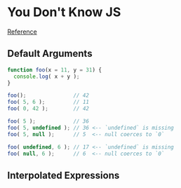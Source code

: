 # You Don't Know JS
[Reference](https://github.com/getify/You-Dont-Know-JS/blob/master/es6%20%26%20beyond/ch2.md)

## Default Arguments

``` js
function foo(x = 11, y = 31) {
  console.log( x + y );
}

foo();               // 42
foo( 5, 6 );         // 11
foo( 0, 42 );        // 42

foo( 5 );            // 36
foo( 5, undefined ); // 36 <-- `undefined` is missing
foo( 5, null );      // 5  <-- null coerces to `0`

foo( undefined, 6 ); // 17 <-- `undefined` is missing
foo( null, 6 );      // 6  <-- null coerces to `0`
```

## Interpolated Expressions
